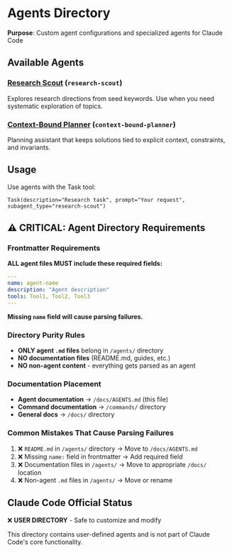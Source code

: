 # Agents Directory

**Purpose**: Custom agent configurations and specialized agents for Claude Code

## Available Agents

### [Research Scout](../../agents-disabled/research-scout.md) (`research-scout`)

Explores research directions from seed keywords. Use when you need systematic exploration of topics.

### [Context-Bound Planner](../../agents-disabled/context-bound-planner.md) (`context-bound-planner`)

Planning assistant that keeps solutions tied to explicit context, constraints, and invariants.

<!-- Pruned to only list agents present in /agents/ -->

## Usage

Use agents with the Task tool:

```
Task(description="Research task", prompt="Your request", subagent_type="research-scout")
```

## ⚠️ CRITICAL: Agent Directory Requirements

### Frontmatter Requirements

**ALL agent files MUST include these required fields:**

```yaml
---
name: agent-name
description: "Agent description"
tools: Tool1, Tool2, Tool3
---
```

**Missing `name` field will cause parsing failures.**

### Directory Purity Rules

- **ONLY agent `.md` files** belong in `/agents/` directory
- **NO documentation files** (README.md, guides, etc.)
- **NO non-agent content** - everything gets parsed as an agent

### Documentation Placement

- **Agent documentation** → `/docs/AGENTS.md` (this file)
- **Command documentation** → `/commands/` directory
- **General docs** → `/docs/` directory

### Common Mistakes That Cause Parsing Failures

1. ❌ `README.md` in `/agents/` directory → Move to `/docs/AGENTS.md`
2. ❌ Missing `name:` field in frontmatter → Add required field
3. ❌ Documentation files in `/agents/` → Move to appropriate `/docs/` location
4. ❌ Non-agent `.md` files in `/agents/` → Move or rename

## Claude Code Official Status

❌ **USER DIRECTORY** - Safe to customize and modify

This directory contains user-defined agents and is not part of Claude Code's core functionality.
